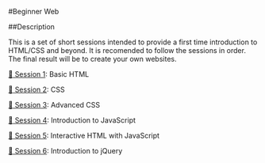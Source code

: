 #Beginner Web


##Description

This is a set of short sessions intended to provide a first time introduction to HTML/CSS and beyond. It is recomended to follow the sessions in order.  The final result will be to create your own websites.


[:rocket: Session 1][0]: Basic HTML

[:rocket: Session 2][1]: CSS

[:rocket: Session 3][2]: Advanced CSS

[:rocket: Session 4][3]: Introduction to JavaScript

[:rocket: Session 5][4]: Interactive HTML with JavaScript

[:rocket: Session 6][5]: Introduction to jQuery



[0]: session1/
[1]: session2/
[2]: session3/
[3]: session4/
[4]: session5/
[5]: session6/
